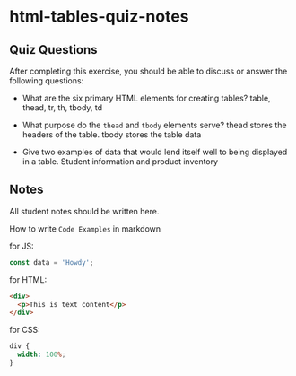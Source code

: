 # html-tables-quiz-notes

## Quiz Questions

After completing this exercise, you should be able to discuss or answer the following questions:

- What are the six primary HTML elements for creating tables?
  table, thead, tr, th, tbody, td

- What purpose do the `thead` and `tbody` elements serve?
  thead stores the headers of the table. tbody stores the table data

- Give two examples of data that would lend itself well to being displayed in a table.
  Student information and product inventory

## Notes

All student notes should be written here.

How to write `Code Examples` in markdown

for JS:

```javascript
const data = 'Howdy';
```

for HTML:

```html
<div>
  <p>This is text content</p>
</div>
```

for CSS:

```css
div {
  width: 100%;
}
```
